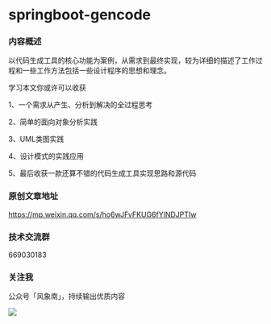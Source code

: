 # springboot-gencode

### 内容概述

以代码生成工具的核心功能为案例，从需求到最终实现，较为详细的描述了工作过程和一些工作方法包括一些设计程序的思想和理念。

学习本文你或许可以收获

1、一个需求从产生、分析到解决的全过程思考

2、简单的面向对象分析实践

3、UML类图实践

4、设计模式的实践应用

5、最后收获一款还算不错的代码生成工具实现思路和源代码


### 原创文章地址

https://mp.weixin.qq.com/s/ho6wJFvFKUG6fYlNDJPTIw

### 技术交流群
669030183

### 关注我

公众号「风象南」，持续输出优质内容


![](https://raw.githubusercontent.com/yuboon/java-examples/master/springboot-gencode/doc/image/qrcode.jpg)




